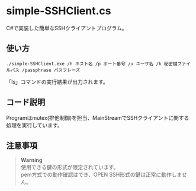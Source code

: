# simple-SSHClient.cs

C#で実装した簡単なSSHクライアントプログラム。  

## 使い方

```shell
./simple-SSHClient.exe /h ホスト名 /p ポート番号 /u ユーザ名 /k 秘密鍵ファイルパス /passphrase パスフレーズ
```

「ls」コマンドの実行結果が出力されます。  

## コード説明

Programはmutex(排他制御)を担当、MainStreamでSSHクライアントに関する処理を実行しています。  

## 注意事項

> **Warning**  
> 使用できる鍵の形式が限定されています。  
> pem方式での動作確認はでき、OPEN SSH形式の鍵は正常に動作しません。  
